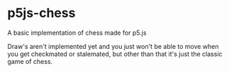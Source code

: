# p5js-chess
A basic implementation of chess made for p5.js

Draw's aren't implemented yet and you just won't be able to move when you get checkmated or stalemated, but other than that it's just the classic game of chess.

